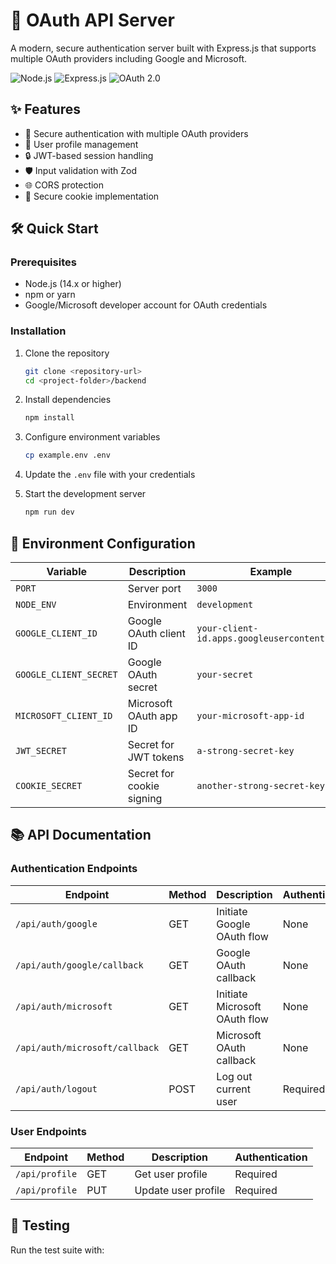 # 🚀 OAuth API Server

A modern, secure authentication server built with Express.js that supports multiple OAuth providers including Google and
Microsoft.

![Node.js](https://img.shields.io/badge/Node.js-339933?style=for-the-badge&logo=nodedotjs&logoColor=white)
![Express.js](https://img.shields.io/badge/Express.js-000000?style=for-the-badge&logo=express&logoColor=white)
![OAuth 2.0](https://img.shields.io/badge/OAuth_2.0-4285F4?style=for-the-badge&logo=oauth&logoColor=white)

## ✨ Features

- 🔐 Secure authentication with multiple OAuth providers
- 👤 User profile management
- 🔒 JWT-based session handling
- 🛡️ Input validation with Zod
- 🌐 CORS protection
- 🍪 Secure cookie implementation

## 🛠️ Quick Start

### Prerequisites

- Node.js (14.x or higher)
- npm or yarn
- Google/Microsoft developer account for OAuth credentials

### Installation

1. Clone the repository
   ```bash
   git clone <repository-url>
   cd <project-folder>/backend
   ```

2. Install dependencies
   ```bash
   npm install
   ```

3. Configure environment variables
   ```bash
   cp example.env .env
   ```

4. Update the `.env` file with your credentials

5. Start the development server
   ```bash
   npm run dev
   ```

## 🔧 Environment Configuration

| Variable               | Description               | Example                                     |
|------------------------|---------------------------|---------------------------------------------|
| `PORT`                 | Server port               | `3000`                                      |
| `NODE_ENV`             | Environment               | `development`                               |
| `GOOGLE_CLIENT_ID`     | Google OAuth client ID    | `your-client-id.apps.googleusercontent.com` |
| `GOOGLE_CLIENT_SECRET` | Google OAuth secret       | `your-secret`                               |
| `MICROSOFT_CLIENT_ID`  | Microsoft OAuth app ID    | `your-microsoft-app-id`                     |
| `JWT_SECRET`           | Secret for JWT tokens     | `a-strong-secret-key`                       |
| `COOKIE_SECRET`        | Secret for cookie signing | `another-strong-secret-key`                 |

## 📚 API Documentation

### Authentication Endpoints

| Endpoint                       | Method | Description                   | Authentication |
|--------------------------------|--------|-------------------------------|----------------|
| `/api/auth/google`             | GET    | Initiate Google OAuth flow    | None           |
| `/api/auth/google/callback`    | GET    | Google OAuth callback         | None           |
| `/api/auth/microsoft`          | GET    | Initiate Microsoft OAuth flow | None           |
| `/api/auth/microsoft/callback` | GET    | Microsoft OAuth callback      | None           |
| `/api/auth/logout`             | POST   | Log out current user          | Required       |

### User Endpoints

| Endpoint       | Method | Description         | Authentication |
|----------------|--------|---------------------|----------------|
| `/api/profile` | GET    | Get user profile    | Required       |
| `/api/profile` | PUT    | Update user profile | Required       |

## 🧪 Testing

Run the test suite with:
